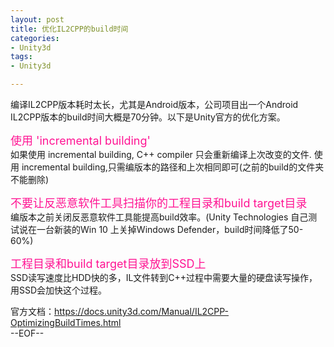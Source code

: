 ```yaml
---
layout: post
title: 优化IL2CPP的build时间
categories:
- Unity3d
tags:
- Unity3d

---
```

编译IL2CPP版本耗时太长，尤其是Android版本，公司项目出一个Android IL2CPP版本的build时间大概是70分钟。以下是Unity官方的优化方案。

<font color=DeepPink size=4>使用 'incremental building' </font>    
如果使用 incremental building, C++ compiler 只会重新编译上次改变的文件. 使用 incremental building,只需编版本的路径和上次相同即可(之前的build的文件夹不能删除)

<font color=DeepPink size=4>不要让反恶意软件工具扫描你的工程目录和build target目录</font>     
编版本之前关闭反恶意软件工具能提高build效率。(Unity Technologies 自己测试说在一台新装的Win 10 上关掉Windows Defender，build时间降低了50-60%)

<font color=DeepPink size=4>工程目录和build target目录放到SSD上</font>     
SSD读写速度比HDD快的多，IL文件转到C++过程中需要大量的硬盘读写操作，用SSD会加快这个过程。

官方文档：https://docs.unity3d.com/Manual/IL2CPP-OptimizingBuildTimes.html    
--EOF--						